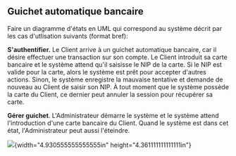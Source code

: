 ## Guichet automatique bancaire

Faire un diagramme d'états en UML qui correspond au système décrit par
les cas d'utlisation suivants (format bref):

**S'authentifier.** Le Client arrive à un guichet automatique bancaire,
car il désire effectuer une transaction sur son compte. Le Client
introduit sa carte bancaire et le système attend qu'il saisisse le NIP
de la carte. Si le NIP est valide pour la carte, alors le système est
prêt pour accepter d'autres actions. Sinon, le système enregistre la
mauvaise tentative et demande de nouveau au Client de saisir son NIP. À
tout moment que le système possède la carte du Client, ce dernier peut
annuler la session pour récupérer sa carte.

**Gérer guichet**. L'Administrateur démarre le système et le système
attend l'introduction d'une carte bancaire du Client. Quand le système
est dans cet état, l'Administrateur peut aussi l'éteindre.



![](http://www.plantuml.com/plantuml/img/ZP0n3i8m34NtdC9iW8IwTq15J2oeU-aGDHPOQbFakDofNACNmw52ZH03w__lszykWbYMeMjDjQrXjzl3GGIzEwgAa8ERniuo8vj4Nx3pgLI8l73l1c9yssRn8bdoz1IbWgL07DNAqnqUjYM7zHUSZaq2g_KIsTIGNJnwnYi5qMemZSqDcv-JFdTOxuTMqGn2pq8y5vsh_KkdZ4RYmtBTBKZUCPf2pVZ85m00){width="4.930555555555555in" height="4.361111111111111in"}






